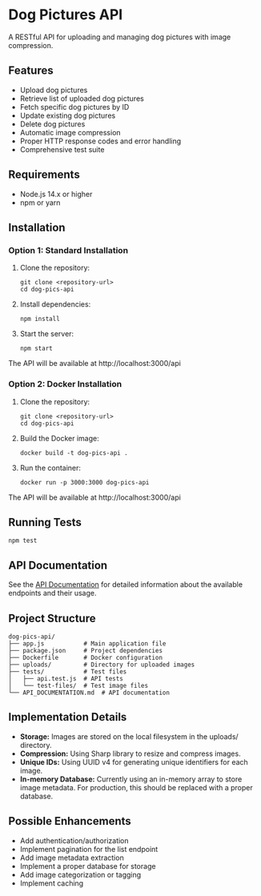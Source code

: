 # Dog Pictures API

A RESTful API for uploading and managing dog pictures with image compression.

## Features

- Upload dog pictures
- Retrieve list of uploaded dog pictures
- Fetch specific dog pictures by ID
- Update existing dog pictures
- Delete dog pictures
- Automatic image compression
- Proper HTTP response codes and error handling
- Comprehensive test suite

## Requirements

- Node.js 14.x or higher
- npm or yarn

## Installation

### Option 1: Standard Installation

1. Clone the repository:
   ```
   git clone <repository-url>
   cd dog-pics-api
   ```

2. Install dependencies:
   ```
   npm install
   ```

3. Start the server:
   ```
   npm start
   ```

The API will be available at http://localhost:3000/api

### Option 2: Docker Installation

1. Clone the repository:
   ```
   git clone <repository-url>
   cd dog-pics-api
   ```

2. Build the Docker image:
   ```
   docker build -t dog-pics-api .
   ```

3. Run the container:
   ```
   docker run -p 3000:3000 dog-pics-api
   ```

The API will be available at http://localhost:3000/api

## Running Tests

```
npm test
```

## API Documentation

See the [API Documentation](API_DOCUMENTATION.md) for detailed information about the available endpoints and their usage.

## Project Structure

```
dog-pics-api/
├── app.js           # Main application file
├── package.json     # Project dependencies
├── Dockerfile       # Docker configuration
├── uploads/         # Directory for uploaded images
├── tests/           # Test files
│   ├── api.test.js  # API tests
│   └── test-files/  # Test image files
└── API_DOCUMENTATION.md  # API documentation
```

## Implementation Details

- **Storage:** Images are stored on the local filesystem in the uploads/ directory.
- **Compression:** Using Sharp library to resize and compress images.
- **Unique IDs:** Using UUID v4 for generating unique identifiers for each image.
- **In-memory Database:** Currently using an in-memory array to store image metadata. For production, this should be replaced with a proper database.

## Possible Enhancements

- Add authentication/authorization
- Implement pagination for the list endpoint
- Add image metadata extraction
- Implement a proper database for storage
- Add image categorization or tagging
- Implement caching
